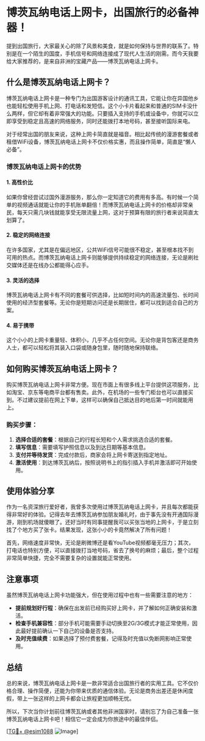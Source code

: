 # 博茨瓦纳电话上网卡，出国旅行的必备神器！

提到出国旅行，大家最关心的除了风景和美食，就是如何保持与世界的联系了。特别是在一个陌生的国度，手机信号和网络连接成了现代人生活的刚需。而今天我要给大家推荐的，是来自非洲的宝藏产品——博茨瓦纳电话上网卡。

## 什么是博茨瓦纳电话上网卡？

博茨瓦纳电话上网卡是一种专门为出国游客设计的通讯工具，它能让你在异国他乡也能轻松使用手机上网、打电话和发短信。这个小卡片看起来和普通的SIM卡没什么两样，但它却有着非常强大的功能。只要插入支持的手机或设备中，你就可以立即享受到稳定且高速的网络服务，同时还能拨打本地号码，甚至接听国际来电。

对于经常出国的朋友来说，这种上网卡简直就是福音。相比起传统的漫游套餐或者租借WiFi设备，博茨瓦纳电话上网卡不仅价格实惠，而且操作简单，简直是“懒人必备”。

### 博茨瓦纳电话上网卡的优势

#### 1. 高性价比
如果你曾经尝试过国外漫游服务，那么你一定知道它的费用有多高。有时候一个简单的视频通话就能让你的手机账单翻倍！而博茨瓦纳电话上网卡的价格却非常亲民，每天只需几块钱就能享受无限流量上网，这对于预算有限的旅行者来说简直太划算了。

#### 2. 稳定的网络连接
在许多国家，尤其是在偏远地区，公共WiFi信号可能很不稳定，甚至根本找不到可用的热点。而博茨瓦纳电话上网卡则能够提供持续稳定的网络连接，无论是刷社交媒体还是在线办公都能得心应手。

#### 3. 灵活的选择
博茨瓦纳电话上网卡有不同的套餐可供选择，比如短时间内的高速流量包、长时间使用的经济型套餐等。无论你是短期访问还是长期居住，都可以找到适合自己的方案。

#### 4. 易于携带
这个小小的上网卡重量轻、体积小，几乎不占任何空间。无论你是背包客还是商务人士，都可以轻松将其装入口袋或随身包里，随时随地保持联络。

## 如何购买博茨瓦纳电话上网卡？

购买博茨瓦纳电话上网卡非常方便。现在市面上有很多线上平台提供这项服务，比如淘宝、京东等电商平台都有售卖。此外，在机场的一些专门柜台也可以直接买到。不过建议提前在网上下单，这样可以确保自己抵达目的地后第一时间就能用上。

### 购买步骤：
1. **选择合适的套餐**：根据自己的行程长短和个人需求挑选合适的套餐。
2. **填写信息**：需要填写护照信息以及到达日期等基本信息。
3. **支付并等待发货**：完成付款后，商家会将上网卡寄送到指定地址。
4. **激活使用**：到达博茨瓦纳后，按照说明书上的指引插入手机并激活即可开始使用。

## 使用体验分享

作为一名资深旅行爱好者，我曾多次使用过博茨瓦纳电话上网卡，并且每次都能获得非常好的体验。记得去年去博茨瓦纳参加朋友婚礼时，由于事先没有开通国际漫游，刚到机场就傻眼了。还好当时有同事提醒我可以买张当地的上网卡，于是立刻找了个地方买了张卡。结果发现，这张小小的卡竟然解决了所有问题！

首先，网络速度非常快，无论是刷微博还是看YouTube视频都毫无压力；其次，打电话也特别方便，可以直接拨打当地号码，省去了换号的麻烦；最后，整个过程非常简单快捷，完全不需要复杂的设置就能正常使用。

## 注意事项

虽然博茨瓦纳电话上网卡功能强大，但在使用过程中也有一些需要注意的地方：

- **提前规划好行程**：确保在出发前已经购买好上网卡，并了解如何正确安装和激活。
- **检查手机兼容性**：部分手机可能需要手动切换至2G/3G模式才能正常使用，因此最好提前确认一下自己的设备是否支持。
- **及时充值续费**：如果选择了预付费套餐，记得及时充值以免断网影响正常使用。

## 总结

总的来说，博茨瓦纳电话上网卡是一款非常适合出国旅行者的实用工具。它不仅价格合理、操作简便，还能为你带来优质的通信体验。无论是商务出差还是休闲度假，带上一张这样的上网卡都会让旅程更加顺畅无忧。

所以，下次当你计划前往博茨瓦纳或者其他非洲国家时，请别忘了为自己准备一张博茨瓦纳电话上网卡吧！相信它一定会成为你旅途中的最佳伴侣。

[[TG💪+ @esim1088](https://t.me/s/esim1088) ![Image](https://i.postimg.cc/4NQfJmqS/Snipaste-2025-05-13-00-14-12.png)]